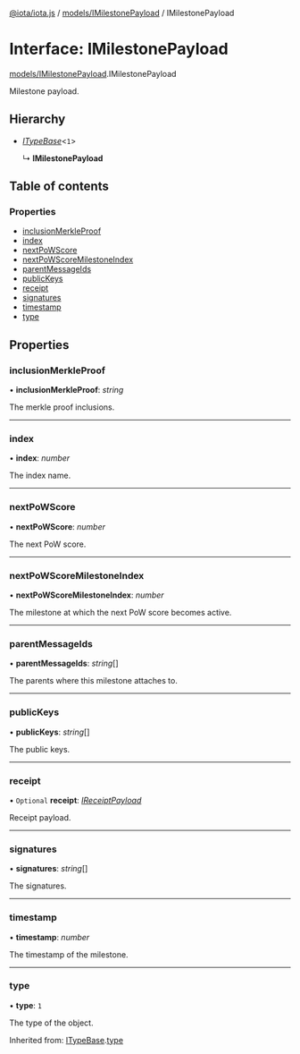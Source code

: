 [@iota/iota.js](../README.md) / [models/IMilestonePayload](../modules/models_imilestonepayload.md) / IMilestonePayload

# Interface: IMilestonePayload

[models/IMilestonePayload](../modules/models_imilestonepayload.md).IMilestonePayload

Milestone payload.

## Hierarchy

* [*ITypeBase*](models_itypebase.itypebase.md)<``1``\>

  ↳ **IMilestonePayload**

## Table of contents

### Properties

- [inclusionMerkleProof](models_imilestonepayload.imilestonepayload.md#inclusionmerkleproof)
- [index](models_imilestonepayload.imilestonepayload.md#index)
- [nextPoWScore](models_imilestonepayload.imilestonepayload.md#nextpowscore)
- [nextPoWScoreMilestoneIndex](models_imilestonepayload.imilestonepayload.md#nextpowscoremilestoneindex)
- [parentMessageIds](models_imilestonepayload.imilestonepayload.md#parentmessageids)
- [publicKeys](models_imilestonepayload.imilestonepayload.md#publickeys)
- [receipt](models_imilestonepayload.imilestonepayload.md#receipt)
- [signatures](models_imilestonepayload.imilestonepayload.md#signatures)
- [timestamp](models_imilestonepayload.imilestonepayload.md#timestamp)
- [type](models_imilestonepayload.imilestonepayload.md#type)

## Properties

### inclusionMerkleProof

• **inclusionMerkleProof**: *string*

The merkle proof inclusions.

___

### index

• **index**: *number*

The index name.

___

### nextPoWScore

• **nextPoWScore**: *number*

The next PoW score.

___

### nextPoWScoreMilestoneIndex

• **nextPoWScoreMilestoneIndex**: *number*

The milestone at which the next PoW score becomes active.

___

### parentMessageIds

• **parentMessageIds**: *string*[]

The parents where this milestone attaches to.

___

### publicKeys

• **publicKeys**: *string*[]

The public keys.

___

### receipt

• `Optional` **receipt**: [*IReceiptPayload*](models_ireceiptpayload.ireceiptpayload.md)

Receipt payload.

___

### signatures

• **signatures**: *string*[]

The signatures.

___

### timestamp

• **timestamp**: *number*

The timestamp of the milestone.

___

### type

• **type**: ``1``

The type of the object.

Inherited from: [ITypeBase](models_itypebase.itypebase.md).[type](models_itypebase.itypebase.md#type)
